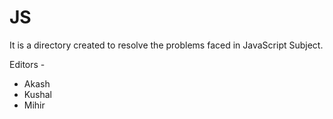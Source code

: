 # JS

It is a directory created to resolve the problems faced in JavaScript Subject.


Editors -
- Akash
- Kushal 
- Mihir
